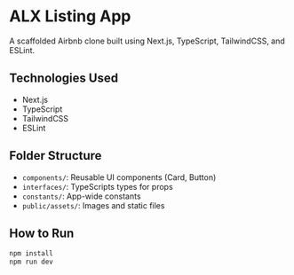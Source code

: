 # ALX Listing App

A  scaffolded Airbnb clone built using Next.js, TypeScript, TailwindCSS, and ESLint.

## Technologies Used
- Next.js
- TypeScript
- TailwindCSS
- ESLint

## Folder Structure
- `components/`: Reusable UI components (Card, Button)
- `interfaces/`: TypeScripts types for props
- `constants/`: App-wide constants
- `public/assets/`: Images and static files

## How to Run

```bash
npm install
npm run dev